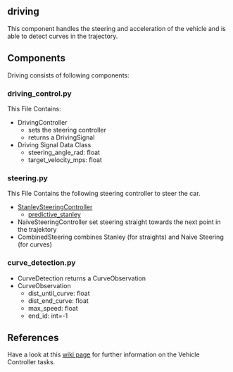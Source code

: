 ## driving
This component handles the steering and acceleration of the vehicle and is able to detect curves in the trajectory.
## Components
Driving consists of following components:

### driving_control.py
This File Contains:

- DrivingController
  - sets the steering controller
  - returns a DrivingSignal
- Driving Signal Data Class
  - steering_angle_rad: float
  - target_velocity_mps: float

### steering.py
This File Contains the following steering controller to steer the car.

- [StanleySteeringController](https://github.com/ll7/paf21-1/wiki/Vehicle-Controller)
  - [predictive_stanley](https://github.com/ll7/paf21-1/wiki/Vehicle-Controller)
- NaiveSteeringController
  set steering straight towards the next point in the trajektory
- CombinedSteering
  combines Stanley (for straights) and Naive Steering (for curves)

### curve_detection.py

- CurveDetection
  returns a CurveObservation
- CurveObservation
  - dist_until_curve: float
  - dist_end_curve: float
  - max_speed: float
  - end_id: int=-1

## References
Have a look at this [wiki page](https://github.com/ll7/paf21-1/wiki/Vehicle-Controller)
for further information on the Vehicle Controller tasks.
